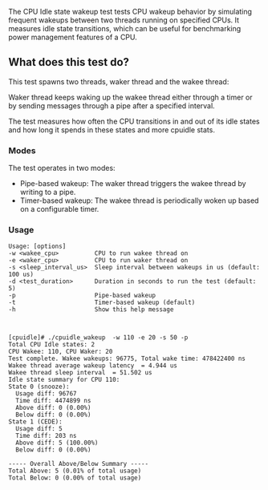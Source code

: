 The CPU Idle state wakeup test tests CPU wakeup behavior by simulating frequent wakeups between two threads
running on specified CPUs. It measures idle state transitions, which can be useful for benchmarking power
management features of a CPU.

## What does this test do?

This test spawns two threads, waker thread and the wakee thread:

Waker thread keeps waking up the wakee thread either through a timer or by sending messages through a
pipe after a specified interval.

The test measures how often the CPU transitions in and out of its idle states and how long it spends in
these states and more cpuidle stats.

### Modes

The test operates in two modes:

- Pipe-based wakeup: The waker thread triggers the wakee thread by writing to a pipe.
- Timer-based wakeup: The wakee thread is periodically woken up based on a configurable timer.

### Usage
```
Usage: [options]
-w <wakee_cpu>          CPU to run wakee thread on
-e <waker_cpu>          CPU to run waker thread on
-s <sleep_interval_us>  Sleep interval between wakeups in us (default: 100 us)
-d <test_duration>      Duration in seconds to run the test (default: 5)
-p                      Pipe-based wakeup
-t                      Timer-based wakeup (default)
-h                      Show this help message



[cpuidle]# ./cpuidle_wakeup  -w 110 -e 20 -s 50 -p
Total CPU Idle states: 2
CPU Wakee: 110, CPU Waker: 20
Test complete. Wakee wakeups: 96775, Total wake time: 478422400 ns
Wakee thread average wakeup latency  = 4.944 us
Wakee thread sleep interval  = 51.502 us
Idle state summary for CPU 110:
State 0 (snooze):
  Usage diff: 96767
  Time diff: 4474899 ns
  Above diff: 0 (0.00%)
  Below diff: 0 (0.00%)
State 1 (CEDE):
  Usage diff: 5
  Time diff: 203 ns
  Above diff: 5 (100.00%)
  Below diff: 0 (0.00%)

----- Overall Above/Below Summary -----
Total Above: 5 (0.01% of total usage)
Total Below: 0 (0.00% of total usage)

```
